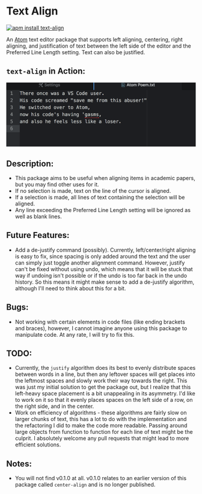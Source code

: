 # Text Align

[![apm install text-align](https://apm-badges.herokuapp.com/apm/text-align.svg)](https://atom.io/packages/text-align)

An [Atom](https://atom.io) text editor package that supports left aligning,
centering, right aligning, and justification of text between the left side of
the editor and the Preferred Line Length setting.  Text can also be justified.

## `text-align` in Action:

![Action](./misc/text-align.gif)

## Description:

* This package aims to be useful when aligning items in academic papers, but you
may find other uses for it.
* If no selection is made, text on the line of the cursor is aligned.  
* If a selection is made, all lines of text containing the selection
will be aligned.
* Any line exceeding the Preferred Line Length setting will be ignored as well
as blank lines.

## Future Features:

* Add a de-justify command (possibly).  Currently, left/center/right aligning
is easy to fix, since spacing is only added around the text and the user can
simply just toggle another alignment command.  However, justify can't be fixed
without using undo, which means that it will be stuck that way if undoing isn't
possible or if the undo is too far back in the undo history.  So this means it
might make sense to add a de-justify algorithm, although I'll need to think
about this for a bit.

## Bugs:

* Not working with certain elements in code files (like ending brackets and
braces), however, I cannot imagine anyone using this package to manipulate code.
At any rate, I will try to fix this.

## TODO:

* Currently, the `justify` algorithm does its best to evenly distribute spaces
between words in a line, but then any leftover spaces will get places into the
leftmost spaces and slowly work their way towards the right.  This was just my
initial solution to get the package out, but I realize that this left-heavy
space placement is a bit unappealing in its asymmetry.  I'd like to work on it
so that it evenly places spaces on the left side of a row, on the right side,
and in the center.
* Work on efficiency of algorithms - these algorithms are fairly slow on larger
chunks of text, this has a lot to do with the implementation and the refactoring
I did to make the code more readable.  Passing around large objects from
function to function for each line of text might be the culprit.  I absolutely
welcome any pull requests that might lead to more efficient solutions.

## Notes:

* You will not find v0.1.0 at all.  v0.1.0 relates to an earlier version of this
package called `center-align` and is no longer published.
